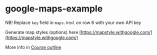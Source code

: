 # google-maps-example

NB! Replace `key` field in `maps.html` on row 6 with your own API key

Generate map styles (options) here [https://mapstyle.withgoogle.com/](https://mapstyle.withgoogle.com/)

More info in [Course outline](https://github.com/eesrakenduste-arendamine-2017k/kursus#6loeng)
